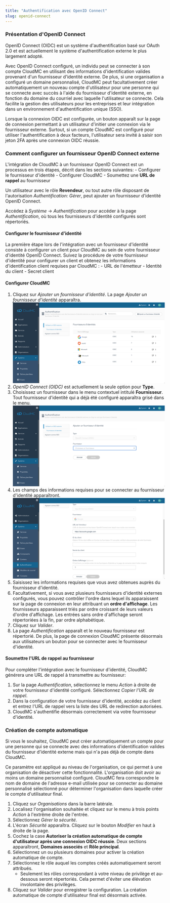 ```yaml
---
title: "Authentification avec OpenID Connect"
slug: openid-connect
---
```



### Présentation d'OpenID Connect

OpenID Connect (OIDC) est un système d'authentification basé sur OAuth 2.0 et est actuellement le système d'authentification externe le plus largement adopté.

Avec OpenID Connect configuré, un individu peut se connecter à son compte CloudMC en utilisant des informations d'identification valides provenant d'un fournisseur d'identité externe. De plus, si une organisation a configuré un domaine personnalisé, CloudMC peut facultativement créer automatiquement un nouveau compte d'utilisateur pour une personne qui se connecte avec succès à l'aide du fournisseur d'identité externe, en fonction du domaine du courriel avec laquelle l'utilisateur se connecte. Cela facilite la gestion des utilisateurs pour les entreprises et leur intégration dans un environnement d'authentification unique (SSO).

Lorsque la connexion OIDC est configurée, un bouton apparaît sur la page de connexion permettant à un utilisateur d'initier une connexion via le fournisseur externe. Surtout, si un compte CloudMC est configuré pour utiliser l'authentification à deux facteurs, l'utilisateur sera invité à saisir son jeton 2FA après une connexion OIDC réussie.

### Comment configurer un fournisseur OpenID Connect externe

L'intégration de CloudMC à un fournisseur OpenID Connect est un processus en trois étapes, décrit dans les sections suivantes:
    - Configurer le fournisseur d'identité
    - Configurer CloudMC
    - Soumettez une **URL de rappel** au fournisseur

Un utilisateur avec le rôle **Revendeur**, ou tout autre rôle disposant de l'autorisation *Authentification: Gérer*, peut ajouter un fournisseur d'identité OpenID Connect.

Accédez à *Système* -> *Authentification* pour accéder à la page *Authentification*, où tous les fournisseurs d'identité configurés sont répertoriés.

#### Configurer le fournisseur d'identité

La première étape lors de l'intégration avec un fournisseur d'identité consiste à configurer un client pour CloudMC au sein de votre fournisseur d'identité OpenID Connect. Suivez la procédure de votre fournisseur d'identité pour configurer un client et obtenez les informations d'identification client requises par CloudMC :
    - URL de l'émetteur
    - Identité du client
    - Secret client

#### Configurer CloudMC

1. Cliquez sur *Ajouter un fournisseur d'identité*. La page *Ajouter un fournisseur d'identité* apparaîtra.
![Page du fournisseur d'identité](/assets/oidc-add-1-fr.png)
1. *OpenID Connect (OIDC)* est actuellement la seule option pour **Type**.
1. Choisissez un fournisseur dans le menu contextuel intitulé **Fournisseur**. Tout fournisseur d'identité qui a déjà été configuré apparaîtra grisé dans le menu.
![Sélectionner le fournisseur d'identité](/assets/oidc-add-2-fr.png)
1. Les champs des informations requises pour se connecter au fournisseur d'identité apparaîtront.
![Détails du fournisseur d'identité](/assets/oidc-add-3-fr.png)
1. Saisissez les informations requises que vous avez obtenues auprès du fournisseur d'identité.
1. Facultativement, si vous avez plusieurs fournisseurs d'identité externes configurés, vous pouvez contrôler l'ordre dans lequel ils apparaissent sur la page de connexion en leur attribuant un **ordre d'affichage**. Les fournisseurs apparaissent triés par ordre croissant de leurs valeurs d'ordre d'affichage.  Les entrées sans ordre d'affichage seront répertoriées à la fin, par ordre alphabétique.
1. Cliquez sur *Valider*.
1. La page *Authentification* apparaît et le nouveau fournisseur est répertorié. De plus, la page de connexion CloudMC présente désormais aux utilisateurs un bouton pour se connecter avec le fournisseur d'identité.

#### Soumettre l'URL de rappel au fournisseur

Pour compléter l'intégration avec le fournisseur d'identité, CloudMC générera une URL de rappel à transmettre au fournisseur:

1. Sur la page *Authentification*, sélectionnez le menu *Action* à droite de votre fournisseur d'identité configuré. Sélectionnez *Copier l'URL de rappel*.
1. Dans la configuration de votre fournisseur d'identité, accédez au client et entrez l'URL de rappel vers la liste des URL de redirection autorisées.
1. CloudMC s'authentifie désormais correctement via votre fournisseur d'identité.

### Création de compte automatique

Si vous le souhaitez, CloudMC peut créer automatiquement un compte pour une personne qui se connecte avec des informations d'identification valides du fournisseur d'identité externe mais qui n'a pas déjà de compte dans CloudMC.

Ce paramètre est appliqué au niveau de l'organisation, ce qui permet à une organisation de désactiver cette fonctionnalité. L'organisation doit avoir au moins un domaine personnalisé configuré. CloudMC fera correspondre le nom de domaine de l'adresse e-mail utilisée pour se connecter au domaine personnalisé sélectionné pour déterminer l'organisation dans laquelle créer le compte d'utilisateur final.

1. Cliquez sur *Organisations* dans la barre latérale.
1. Localisez l'organisation souhaitée et cliquez sur le menu à trois points *Action* à l'extrême droite de l'entrée.
1. Sélectionnez *Gérer la sécurité*.
1. L'écran *Sécurité* apparaîtra. Cliquez sur le bouton *Modifier* en haut à droite de la page.
1. Cochez la case **Autoriser la création automatique de compte d'utilisateur après une connexion OIDC réussie**. Deux sections apparaîtront, **Domaines associés** et **Rôle principal**.
1. Sélectionnez un ou plusieurs domaines pour activer la création automatique de compte.
1. Sélectionnez le rôle auquel les comptes créés automatiquement seront attribués.
   - Seulement les rôles correspondant à votre niveau de privilège et au-dessous seront répertoriés. Cela permet d'éviter une élévation involontaire des privilèges.
1. Cliquez sur *Valider* pour enregistrer la configuration. La création automatique de compte d'utilisateur final est désormais activée.

